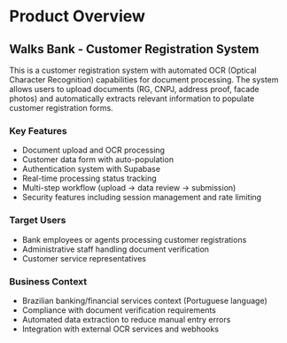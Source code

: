 # Product Overview

## Walks Bank - Customer Registration System

This is a customer registration system with automated OCR (Optical Character Recognition) capabilities for document processing. The system allows users to upload documents (RG, CNPJ, address proof, facade photos) and automatically extracts relevant information to populate customer registration forms.

### Key Features
- Document upload and OCR processing
- Customer data form with auto-population
- Authentication system with Supabase
- Real-time processing status tracking
- Multi-step workflow (upload → data review → submission)
- Security features including session management and rate limiting

### Target Users
- Bank employees or agents processing customer registrations
- Administrative staff handling document verification
- Customer service representatives

### Business Context
- Brazilian banking/financial services context (Portuguese language)
- Compliance with document verification requirements
- Automated data extraction to reduce manual entry errors
- Integration with external OCR services and webhooks